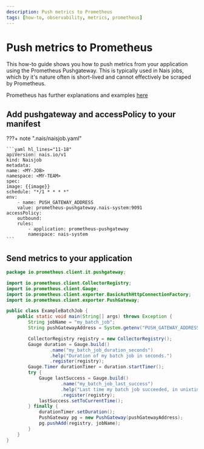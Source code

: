 ```yaml
---
description: Push metrics to Prometheus
tags: [how-to, observability, metrics, prometheus]
---
```

# Push metrics to Prometheus

This how-to guide shows you how to push metrics from your application using the Prometheus Pushgateway.
This is typically used in Nais jobs, which by it's nature often is short-lived and cannot effectively be scraped by Prometheus.

Prometheus has further explanations and examples [here](https://prometheus.io/docs/instrumenting/pushing/)

## Add pushgateway and accessPolicy to your manifest

???+ note ".nais/naisjob.yaml"

    ```yaml hl_lines="11-18"
    apiVersion: nais.io/v1
    kind: Naisjob
    metadata:
    name: <MY-JOB>
    namespace: <MY-TEAM>
    spec:
    image: {{image}}
    schedule: "*/1 * * * *"
    env:
        - name: PUSH_GATEWAY_ADDRESS
        value: prometheus-pushgateway.nais-system:9091
    accessPolicy:
        outbound:
        rules:
            - application: prometheus-pushgateway
            namespace: nais-system
    ```

## Send metrics to your application

```java
package io.prometheus.client.it.pushgateway;

import io.prometheus.client.CollectorRegistry;
import io.prometheus.client.Gauge;
import io.prometheus.client.exporter.BasicAuthHttpConnectionFactory;
import io.prometheus.client.exporter.PushGateway;

public class ExampleBatchJob {
    public static void main(String[] args) throws Exception {
        String jobName = "my_batch_job";
        String pushGatewayAddress = System.getenv("PUSH_GATEWAY_ADDRESS");

        CollectorRegistry registry = new CollectorRegistry();
        Gauge duration = Gauge.build()
                .name("my_batch_job_duration_seconds")
                .help("Duration of my batch job in seconds.")
                .register(registry);
        Gauge.Timer durationTimer = duration.startTimer();
        try {
            Gauge lastSuccess = Gauge.build()
                    .name("my_batch_job_last_success")
                    .help("Last time my batch job succeeded, in unixtime.")
                    .register(registry);
            lastSuccess.setToCurrentTime();
        } finally {
            durationTimer.setDuration();
            PushGateway pg = new PushGateway(pushGatewayAddress);
            pg.pushAdd(registry, jobName);
        }
    }
}
```
